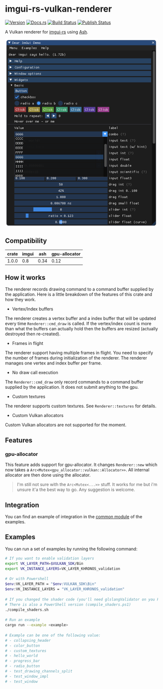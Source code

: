 # imgui-rs-vulkan-renderer

[![Version](https://img.shields.io/crates/v/imgui-rs-vulkan-renderer.svg)](https://crates.io/crates/imgui-rs-vulkan-renderer)
[![Docs.rs](https://docs.rs/imgui-rs-vulkan-renderer/badge.svg)](https://docs.rs/imgui-rs-vulkan-renderer)
[![Build Status](https://github.com/adrien-ben/imgui-rs-vulkan-renderer/workflows/Cross-platform%20build/badge.svg)](https://github.com/adrien-ben/imgui-rs-vulkan-renderer/actions)
[![Publish Status](https://github.com/adrien-ben/imgui-rs-vulkan-renderer/workflows/Publish/badge.svg)](https://github.com/adrien-ben/imgui-rs-vulkan-renderer/actions)

A Vulkan renderer for [imgui-rs][imgui-rs] using [Ash][ash].

![screenshot](capture.png)

## Compatibility

| crate | imgui | ash  | gpu-allocator |
|-------|-------|------|---------------|
| 1.0.0 | 0.8   | 0.34 | 0.12          |

## How it works

The renderer records drawing command to a command buffer supplied by the application. Here is a little breakdown of the features of this crate and how they work.

- Vertex/Index buffers

The renderer creates a vertex buffer and a index buffer that will be updated every time
`Renderer::cmd_draw` is called. If the vertex/index count is more than what the buffers can
actually hold then the buffers are resized (actually destroyed then re-created).

- Frames in flight

The renderer support having multiple frames in flight. You need to specify the number of frames
during initialization of the renderer. The renderer manages one vertex and index buffer per frame.

- No draw call execution

The `Renderer::cmd_draw` only record commands to a command buffer supplied by the application. It does not submit anything to the gpu.

- Custom textures

The renderer supports custom textures. See `Renderer::textures` for details.

- Custom Vulkan allocators

Custom Vulkan allocators are not supported for the moment.

## Features

### gpu-allocator

This feature adds support for gpu-allocator. It changes `Renderer::new` which now takes
a `Arc<Mutex<gpu_allocator::vulkan::Allocator>>`. All internal allocator are then done using the allocator.

> I'm still not sure with the `Arc<Mutex<...>>` stuff. It works for me but i'm unsure it'a the best way to go.
> Any suggestion is welcome.

## Integration

You can find an example of integration in the [common module](examples/common/mod.rs) of the examples.

## Examples

You can run a set of examples by running the following command:

```sh
# If you want to enable validation layers
export VK_LAYER_PATH=$VULKAN_SDK/Bin
export VK_INSTANCE_LAYERS=VK_LAYER_KHRONOS_validation

# Or with Powershell
$env:VK_LAYER_PATH = "$env:VULKAN_SDK\Bin"
$env:VK_INSTANCE_LAYERS = "VK_LAYER_KHRONOS_validation"

# If you changed the shader code (you'll need glslangValidator on you PATH)
# There is also a PowerShell version (compile_shaders.ps1)
./compile_shaders.sh

# Run an example
cargo run --example <example>

# Example can be one of the following value:
# - collapsing_header
# - color_button
# - custom_textures
# - hello_world
# - progress_bar
# - radio_button
# - test_drawing_channels_split
# - test_window_impl
# - test_window
```

[imgui-rs]: https://github.com/Gekkio/imgui-rs
[ash]: https://github.com/MaikKlein/ash
[gpu-allocator]: https://github.com/Traverse-Research/gpu-allocator

